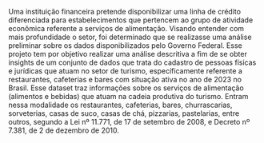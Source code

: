 Uma instituição financeira pretende disponibilizar uma linha de crédito diferenciada para estabelecimentos que pertencem ao grupo de atividade econômica referente a serviços de alimentação.
Visando entender com mais profundidade o setor, foi determinado que se realizasse uma análise preliminar sobre os dados disponibilizados pelo Governo Federal.
Esse projeto tem por objetivo realizar uma análise descritiva a fim de se obter insights de um conjunto de dados que trata do cadastro de pessoas físicas e jurídicas que atuam no setor de
turismo, específicamente referente a restaurantes, cafeterias e bares com situação ativa no ano de 2023 no Brasil.
Esse dataset traz informações sobre os serviços de alimentação (alimentos e bebidas) que atuam na cadeia produtiva do turismo. Entram nessa modalidade os restaurantes, cafeterias, bares,
churrascarias, sorveterias, casas de suco, casas de chá, pizzarias, pastelarias, entre outros, segundo a Lei nº 11.771, de 17 de setembro de 2008, e Decreto nº 7.381, de 2 de dezembro de 2010.
